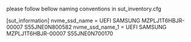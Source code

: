 please follow bellow naming conventions in sut_inventory.cfg

[sut_information]
nvme_ssd_name = UEFI SAMSUNG MZPLJ1T6HBJR-00007 S55JNE0N800582
nvme_ssd_name_1 = UEFI SAMSUNG MZPLJ1T6HBJR-00007 S55JNE0N700170
     